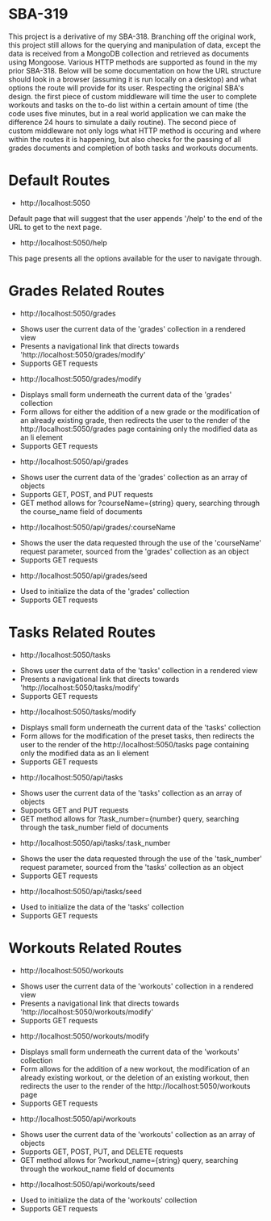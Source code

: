 # SBA-319

This project is a derivative of my SBA-318. Branching off the original work, this project still allows for the querying and manipulation of data, except the data is received from a MongoDB collection and retrieved as documents using Mongoose. Various HTTP methods are supported as found in the my prior SBA-318. Below will be some documentation on how the URL structure should look in a browser (assuming it is run locally on a desktop) and what options the route will provide for its user. Respecting the original SBA's design. the first piece of custom middleware will time the user to complete workouts and tasks on the to-do list within a certain amount of time (the code uses five minutes, but in a real world application we can make the difference 24 hours to simulate a daily routine). The second piece of custom middleware not only logs what HTTP method is occuring and where within the routes it is happening, but also checks for the passing of all grades documents and completion of both tasks and workouts documents.

# Default Routes

- http://localhost:5050

Default page that will suggest that the user appends '/help' to the end of the URL to get to the next page.

- http://localhost:5050/help

This page presents all the options available for the user to navigate through.

# Grades Related Routes

- http://localhost:5050/grades

* Shows user the current data of the 'grades' collection in a rendered view
* Presents a navigational link that directs towards 'http://localhost:5050/grades/modify'
* Supports GET requests

- http://localhost:5050/grades/modify

* Displays small form underneath the current data of the 'grades' collection
* Form allows for either the addition of a new grade or the modification of an already existing grade, then redirects the user to the render of the http://localhost:5050/grades page containing only the modified data as an li element
* Supports GET requests

- http://localhost:5050/api/grades

* Shows user the current data of the 'grades' collection as an array of objects
* Supports GET, POST, and PUT requests
* GET method allows for ?courseName={string} query, searching through the course_name field of documents

- http://localhost:5050/api/grades/:courseName

* Shows the user the data requested through the use of the 'courseName' request parameter, sourced from the 'grades' collection as an object
* Supports GET requests

- http://localhost:5050/api/grades/seed

* Used to initialize the data of the 'grades' collection
* Supports GET requests

# Tasks Related Routes

- http://localhost:5050/tasks

* Shows user the current data of the 'tasks' collection in a rendered view
* Presents a navigational link that directs towards 'http://localhost:5050/tasks/modify'
* Supports GET requests

- http://localhost:5050/tasks/modify

* Displays small form underneath the current data of the 'tasks' collection
* Form allows for the modification of the preset tasks, then redirects the user to the render of the http://localhost:5050/tasks page containing only the modified data as an li element
* Supports GET requests

- http://localhost:5050/api/tasks

* Shows user the current data of the 'tasks' collection as an array of objects
* Supports GET and PUT requests
* GET method allows for ?task_number={number} query, searching through the task_number field of documents

- http://localhost:5050/api/tasks/:task_number

* Shows the user the data requested through the use of the 'task_number' request parameter, sourced from the 'tasks' collection as an object
* Supports GET requests

- http://localhost:5050/api/tasks/seed

* Used to initialize the data of the 'tasks' collection
* Supports GET requests

# Workouts Related Routes

- http://localhost:5050/workouts

* Shows user the current data of the 'workouts' collection in a rendered view
* Presents a navigational link that directs towards 'http://localhost:5050/workouts/modify'
* Supports GET requests

- http://localhost:5050/workouts/modify

* Displays small form underneath the current data of the 'workouts' collection
* Form allows for the addition of a new workout, the modification of an already existing workout, or the deletion of an existing workout, then redirects the user to the render of the http://localhost:5050/workouts page
* Supports GET requests

- http://localhost:5050/api/workouts

* Shows user the current data of the 'workouts' collection as an array of objects
* Supports GET, POST, PUT, and DELETE requests
* GET method allows for ?workout_name={string} query, searching through the workout_name field of documents

- http://localhost:5050/api/workouts/seed

* Used to initialize the data of the 'workouts' collection
* Supports GET requests
